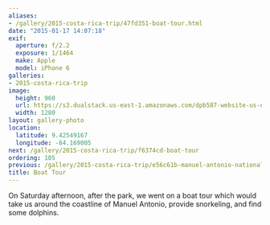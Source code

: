 ```yaml
---
aliases:
- /gallery/2015-costa-rica-trip/47fd351-boat-tour.html
date: "2015-01-17 14:07:18"
exif:
  aperture: f/2.2
  exposure: 1/1464
  make: Apple
  model: iPhone 6
galleries:
- 2015-costa-rica-trip
image:
  height: 960
  url: https://s3.dualstack.us-east-1.amazonaws.com/dpb587-website-us-east-1/asset/gallery/2015-costa-rica-trip/47fd351-boat-tour~1280.jpg
  width: 1280
layout: gallery-photo
location:
  latitude: 9.42549167
  longitude: -84.169005
next: /gallery/2015-costa-rica-trip/f6374cd-boat-tour
ordering: 105
previous: /gallery/2015-costa-rica-trip/e56c61b-manuel-antonio-national-park
title: Boat Tour
---
```


On Saturday afternoon, after the park, we went on a boat tour which would take us around the coastline of Manuel Antonio, provide snorkeling, and find some dolphins.

